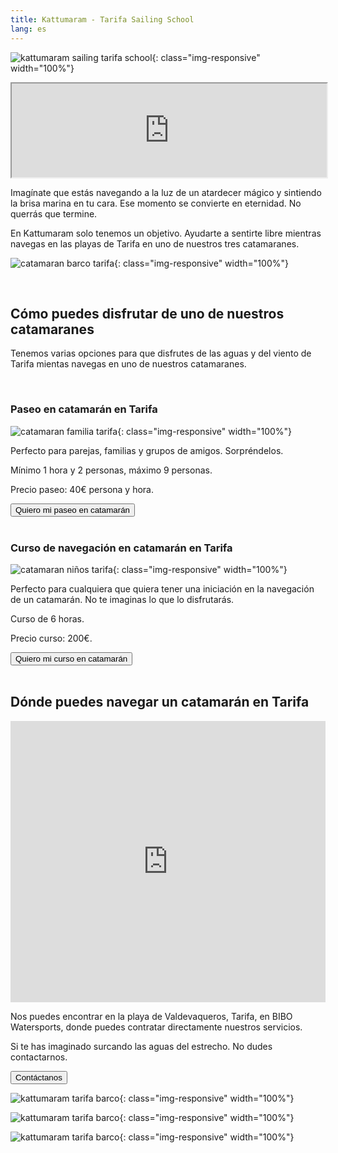 ```yaml
---
title: Kattumaram - Tarifa Sailing School
lang: es
---
```


![kattumaram sailing tarifa school](/assets/images/logo-2.png){: class="img-responsive" width="100%"}

<div class="embed-responsive embed-responsive-16by9">
  <iframe width="100%" class="embed-responsive-item" src="https://www.youtube.com/embed/wnnz8vdHqDc?autoplay=1&cc_load_policy=1"></iframe>
</div>

Imagínate que estás navegando a la luz de un atardecer mágico y sintiendo la brisa marina en tu cara. Ese momento se convierte en eternidad. No querrás que termine.

En Kattumaram solo tenemos un objetivo. Ayudarte a sentirte libre mientras navegas en las playas de Tarifa en uno de nuestros tres catamaranes.

![catamaran barco tarifa](/assets/images/boat.jpeg){: class="img-responsive" width="100%"}

<br>

## **Cómo puedes disfrutar de uno de nuestros catamaranes**

Tenemos varias opciones para que disfrutes de las aguas y del viento de Tarifa mientas navegas en uno de nuestros catamaranes.

<br>

### **Paseo en catamarán en Tarifa**

![catamaran familia tarifa](/assets/images/boat_family.jpeg){: class="img-responsive" width="100%"}

Perfecto para parejas, familias y grupos de amigos. Sorpréndelos.

Mínimo 1 hora y 2 personas, máximo 9 personas. 

Precio paseo: 40€ persona y hora.

<a href="https://gbv72db7eem.typeform.com/to/bSGnUlg7">
  <button type="button" class="btn btn-dark">
    Quiero mi paseo en catamarán
  </button>
</a>

<br>
<br>

### **Curso de navegación en catamarán en Tarifa**

![catamaran niños tarifa](/assets/images/kids.jpeg){: class="img-responsive" width="100%"}

Perfecto para cualquiera que quiera tener una iniciación en la navegación de un catamarán. No te imaginas lo que lo disfrutarás.

Curso de 6 horas.

Precio curso: 200€.

<a href="https://gbv72db7eem.typeform.com/to/bSGnUlg7">
  <button type="button" class="btn btn-dark">
    Quiero mi curso en catamarán
  </button>
</a>

<br>
<br>


## **Dónde puedes navegar un catamarán en Tarifa**

<iframe src="https://www.google.com/maps/embed?pb=!1m14!1m8!1m3!1d12900.255775060012!2d-5.6847073!3d36.0675444!3m2!1i1024!2i768!4f13.1!3m3!1m2!1s0x0%3A0x9de219abb6d0b29d!2sBIBO%20Watersports!5e0!3m2!1sen!2ses!4v1622299827335!5m2!1sen!2ses" width="100%" height="450" style="border:0;" allowfullscreen="" loading="lazy"></iframe>

Nos puedes encontrar en la playa de Valdevaqueros, Tarifa, en BIBO Watersports, donde puedes contratar directamente nuestros servicios. 

Si te has imaginado surcando las aguas del estrecho. No dudes contactarnos.

<a href="https://gbv72db7eem.typeform.com/to/bSGnUlg7">
  <button type="button" class="btn btn-dark">
    Contáctanos
  </button>
</a>

<br>

![kattumaram tarifa barco](/assets/images/team.jpeg){: class="img-responsive" width="100%"}

![kattumaram tarifa barco](/assets/images/team_boat.jpeg){: class="img-responsive" width="100%"}

![kattumaram tarifa barco](/assets/images/boat_beach.jpeg){: class="img-responsive" width="100%"}

<br>











    
  
